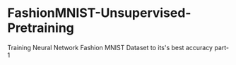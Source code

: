 # FashionMNIST-Unsupervised-Pretraining
Training Neural Network Fashion MNIST Dataset to its's best accuracy part-1

